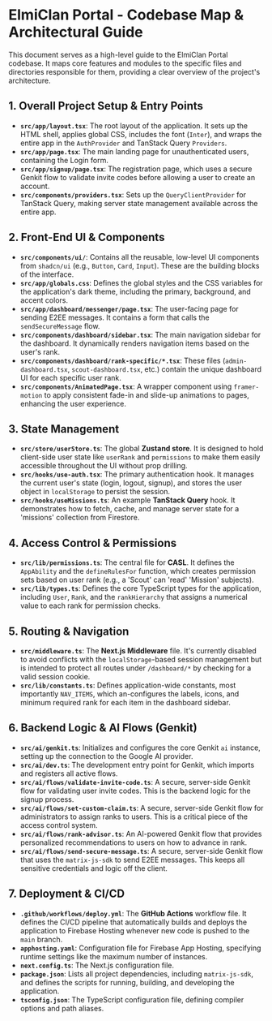 # ElmiClan Portal - Codebase Map & Architectural Guide

This document serves as a high-level guide to the ElmiClan Portal codebase. It maps core features and modules to the specific files and directories responsible for them, providing a clear overview of the project's architecture.

## 1. Overall Project Setup & Entry Points

- **`src/app/layout.tsx`**: The root layout of the application. It sets up the HTML shell, applies global CSS, includes the font (`Inter`), and wraps the entire app in the `AuthProvider` and TanStack Query `Providers`.
- **`src/app/page.tsx`**: The main landing page for unauthenticated users, containing the Login form.
- **`src/app/signup/page.tsx`**: The registration page, which uses a secure Genkit flow to validate invite codes before allowing a user to create an account.
- **`src/components/providers.tsx`**: Sets up the `QueryClientProvider` for TanStack Query, making server state management available across the entire app.

## 2. Front-End UI & Components

- **`src/components/ui/`**: Contains all the reusable, low-level UI components from `shadcn/ui` (e.g., `Button`, `Card`, `Input`). These are the building blocks of the interface.
- **`src/app/globals.css`**: Defines the global styles and the CSS variables for the application's dark theme, including the primary, background, and accent colors.
- **`src/app/dashboard/messenger/page.tsx`**: The user-facing page for sending E2EE messages. It contains a form that calls the `sendSecureMessage` flow.
- **`src/components/dashboard/sidebar.tsx`**: The main navigation sidebar for the dashboard. It dynamically renders navigation items based on the user's rank.
- **`src/components/dashboard/rank-specific/*.tsx`**: These files (`admin-dashboard.tsx`, `scout-dashboard.tsx`, etc.) contain the unique dashboard UI for each specific user rank.
- **`src/components/AnimatedPage.tsx`**: A wrapper component using `framer-motion` to apply consistent fade-in and slide-up animations to pages, enhancing the user experience.

## 3. State Management

- **`src/store/userStore.ts`**: The global **Zustand store**. It is designed to hold client-side user state like `userRank` and `permissions` to make them easily accessible throughout the UI without prop drilling.
- **`src/hooks/use-auth.tsx`**: The primary authentication hook. It manages the current user's state (login, logout, signup), and stores the user object in `localStorage` to persist the session.
- **`src/hooks/useMissions.ts`**: An example **TanStack Query** hook. It demonstrates how to fetch, cache, and manage server state for a 'missions' collection from Firestore.

## 4. Access Control & Permissions

- **`src/lib/permissions.ts`**: The central file for **CASL**. It defines the `AppAbility` and the `defineRulesFor` function, which creates permission sets based on user rank (e.g., a 'Scout' can 'read' 'Mission' subjects).
- **`src/lib/types.ts`**: Defines the core TypeScript types for the application, including `User`, `Rank`, and the `rankHierarchy` that assigns a numerical value to each rank for permission checks.

## 5. Routing & Navigation

- **`src/middleware.ts`**: The **Next.js Middleware** file. It's currently disabled to avoid conflicts with the `localStorage`-based session management but is intended to protect all routes under `/dashboard/*` by checking for a valid session cookie.
- **`src/lib/constants.ts`**: Defines application-wide constants, most importantly `NAV_ITEMS`, which an-configures the labels, icons, and minimum required rank for each item in the dashboard sidebar.

## 6. Backend Logic & AI Flows (Genkit)

- **`src/ai/genkit.ts`**: Initializes and configures the core Genkit `ai` instance, setting up the connection to the Google AI provider.
- **`src/ai/dev.ts`**: The development entry point for Genkit, which imports and registers all active flows.
- **`src/ai/flows/validate-invite-code.ts`**: A secure, server-side Genkit flow for validating user invite codes. This is the backend logic for the signup process.
- **`src/ai/flows/set-custom-claim.ts`**: A secure, server-side Genkit flow for administrators to assign ranks to users. This is a critical piece of the access control system.
- **`src/ai/flows/rank-advisor.ts`**: An AI-powered Genkit flow that provides personalized recommendations to users on how to advance in rank.
- **`src/ai/flows/send-secure-message.ts`**: A secure, server-side Genkit flow that uses the `matrix-js-sdk` to send E2EE messages. This keeps all sensitive credentials and logic off the client.

## 7. Deployment & CI/CD

- **`.github/workflows/deploy.yml`**: The **GitHub Actions** workflow file. It defines the CI/CD pipeline that automatically builds and deploys the application to Firebase Hosting whenever new code is pushed to the `main` branch.
- **`apphosting.yaml`**: Configuration file for Firebase App Hosting, specifying runtime settings like the maximum number of instances.
- **`next.config.ts`**: The Next.js configuration file.
- **`package.json`**: Lists all project dependencies, including `matrix-js-sdk`, and defines the scripts for running, building, and developing the application.
- **`tsconfig.json`**: The TypeScript configuration file, defining compiler options and path aliases.
